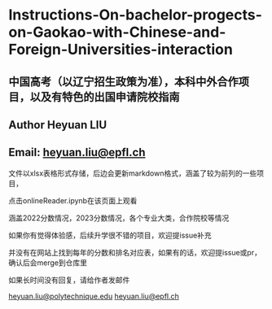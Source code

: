 # Instructions-On-bachelor-progects-on-Gaokao-with-Chinese-and-Foreign-Universities-interaction
## 中国高考（以辽宁招生政策为准），本科中外合作项目，以及有特色的出国申请院校指南
## Author Heyuan LIU
## Email: heyuan.liu@epfl.ch



文件以xlsx表格形式存储，后边会更新markdown格式，涵盖了较为前列的一些项目，

点击onlineReader.ipynb在该页面上观看

涵盖2022分数情况，2023分数情况，各个专业大类，合作院校等情况

如果你有觉得体验感，后续升学很不错的项目，欢迎提issue补充

并没有在网站上找到每年的分数和排名对应表，如果有的话，欢迎提issue或pr，确认后会merge到仓库里


如果长时间没有回复，请给作者发邮件


heyuan.liu@polytechnique.edu heyuan.liu@epfl.ch
